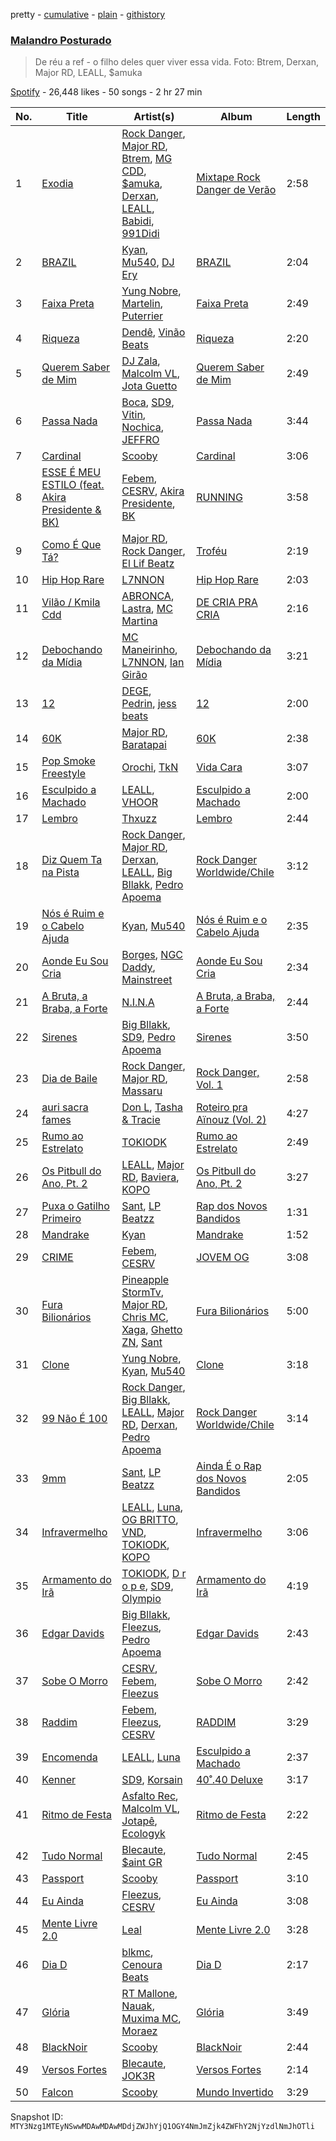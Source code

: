 pretty - [cumulative](/playlists/cumulative/37i9dQZF1DWUOuypaVNd01.md) - [plain](/playlists/plain/37i9dQZF1DWUOuypaVNd01) - [githistory](https://github.githistory.xyz/mackorone/spotify-playlist-archive/blob/main/playlists/plain/37i9dQZF1DWUOuypaVNd01)

### [Malandro Posturado](https://open.spotify.com/playlist/37i9dQZF1DWUOuypaVNd01)

> De réu a ref \- o filho deles quer viver essa vida\. Foto: Btrem, Derxan, Major RD, LEALL, $amuka

[Spotify](https://open.spotify.com/user/spotify) - 26,448 likes - 50 songs - 2 hr 27 min

| No. | Title | Artist(s) | Album | Length |
|---|---|---|---|---|
| 1 | [Exodia](https://open.spotify.com/track/5IWzGFDIlKS0YHlgKRDXMW) | [Rock Danger](https://open.spotify.com/artist/1mjuRRMumbLmGmHmYvMDcb), [Major RD](https://open.spotify.com/artist/76hYPcWML9NGEh8LashwT5), [Btrem](https://open.spotify.com/artist/5XJ6pt7QwPKJ5X9kFvEagw), [MG CDD](https://open.spotify.com/artist/2zjzZE2PUwitmtRDFgrABn), [$amuka](https://open.spotify.com/artist/2rgAT15zhmX8wrjbYcXTFj), [Derxan](https://open.spotify.com/artist/6AVuBAosGPLRJYwoJ88wtt), [LEALL](https://open.spotify.com/artist/4h52MPCFvx56uhmH254Uqz), [Babidi](https://open.spotify.com/artist/1S2Wiv7Swqnnvp1ktoWaul), [991Didi](https://open.spotify.com/artist/4Gi0bQFqrTkn6d6xAH0AIr) | [Mixtape Rock Danger de Verão](https://open.spotify.com/album/7sjlpFbePwOakGPErXKiBy) | 2:58 |
| 2 | [BRAZIL](https://open.spotify.com/track/0d16iGBlngyLHsldWzvahM) | [Kyan](https://open.spotify.com/artist/05qCf6M7E7AxizHVmrcPqh), [Mu540](https://open.spotify.com/artist/13yQqjPy4Esq0Ru3R1fipU), [DJ Ery](https://open.spotify.com/artist/3fJhU7uVbc7ofhDXfBXJnS) | [BRAZIL](https://open.spotify.com/album/3XX0VacWrVLIa7Dx2x1SSd) | 2:04 |
| 3 | [Faixa Preta](https://open.spotify.com/track/15mfSyeqvnqu8HThdlGjg3) | [Yung Nobre](https://open.spotify.com/artist/1zRwEApJZMUKUZDPYTNsrB), [Martelin](https://open.spotify.com/artist/1qYCFTfaAPk15UPO93sStr), [Puterrier](https://open.spotify.com/artist/0zbO4WWM2wJM3ulFmCbMwB) | [Faixa Preta](https://open.spotify.com/album/0XxLomO3lIEIFrEe0lTVtH) | 2:49 |
| 4 | [Riqueza](https://open.spotify.com/track/3YfHTvRU8S08RL3UWUEiEr) | [Dendê](https://open.spotify.com/artist/306dURz1s90QIIZaVusODl), [Vinão Beats](https://open.spotify.com/artist/6z3MdWWG4r2vJivLpHV9WH) | [Riqueza](https://open.spotify.com/album/0ReYt8t0Bttf1Y6dDnimjs) | 2:20 |
| 5 | [Querem Saber de Mim](https://open.spotify.com/track/6ehiJYdNl1PylVGGWQ6lX7) | [DJ Zala](https://open.spotify.com/artist/6kOoJ7EadslKcZRUqvuqxa), [Malcolm VL](https://open.spotify.com/artist/6pJi8PaFlp6aNvOw3e0ONm), [Jota Guetto](https://open.spotify.com/artist/7IfbXR7Z8L3V80n4dPtuwO) | [Querem Saber de Mim](https://open.spotify.com/album/0fGzocRdD41ZB7R2CZzcly) | 2:49 |
| 6 | [Passa Nada](https://open.spotify.com/track/2ppPUewH2bl3W80Zp6zKcD) | [Boca](https://open.spotify.com/artist/7DM9mUj11mLXmrtgw8YxaX), [SD9](https://open.spotify.com/artist/5vISZlkpbDSJybQqgUeF52), [Vitin](https://open.spotify.com/artist/3qqsM7MrioDCvQPL7AMBRS), [Nochica](https://open.spotify.com/artist/7KXVP4FXUjg321zasfnoBZ), [JEFFRO](https://open.spotify.com/artist/5jkObTziesSFoINHI1ZVUi) | [Passa Nada](https://open.spotify.com/album/7AAwkqFgpxCSOomrrxQFlT) | 3:44 |
| 7 | [Cardinal](https://open.spotify.com/track/7xH1JULSm0J7vlrSOBVbvQ) | [Scooby](https://open.spotify.com/artist/5hPR4hVEcnsIv4A2OAhNAd) | [Cardinal](https://open.spotify.com/album/7E8bPBeP9K3LXIWbWaB0Pb) | 3:06 |
| 8 | [ESSE É MEU ESTILO \(feat\. Akira Presidente & BK\)](https://open.spotify.com/track/6TuFeSKT62xvhsrAeRMG0d) | [Febem](https://open.spotify.com/artist/2Ip2jiEjsSe8pmRBzwTv5N), [CESRV](https://open.spotify.com/artist/1qJG1PpAGl1FnzYyCDU7x1), [Akira Presidente](https://open.spotify.com/artist/6ZnwtQznVleZpEkQINdyfG), [BK](https://open.spotify.com/artist/1YOVBTvznjiDvtAj4ExHeo) | [RUNNING](https://open.spotify.com/album/50T8RSK9OuebjbS4f5uqZV) | 3:58 |
| 9 | [Como É Que Tá?](https://open.spotify.com/track/64bJ83px2Htf20Eo3n9trz) | [Major RD](https://open.spotify.com/artist/76hYPcWML9NGEh8LashwT5), [Rock Danger](https://open.spotify.com/artist/1mjuRRMumbLmGmHmYvMDcb), [El Lif Beatz](https://open.spotify.com/artist/0HBQtIkqXtoKagoPOgxK8k) | [Troféu](https://open.spotify.com/album/5M274S1cUS8suxN7aD4hvp) | 2:19 |
| 10 | [Hip Hop Rare](https://open.spotify.com/track/1a2H78ZsONNYxfv9EuODnR) | [L7NNON](https://open.spotify.com/artist/0JjPiLQNgAFaEkwoy56B1C) | [Hip Hop Rare](https://open.spotify.com/album/41cCM6GZyRz1WtpE7WBxjB) | 2:03 |
| 11 | [Vilão / Kmila Cdd](https://open.spotify.com/track/59axndxpWFGRG6Hee9isUL) | [ABRONCA](https://open.spotify.com/artist/03Bdw7o4orNeiIa0WHp4Fd), [Lastra](https://open.spotify.com/artist/5W0yWqP7U3b2Y89gSgR9OD), [MC Martina](https://open.spotify.com/artist/5Zdd7OXYYhoqgGlF6dKxde) | [DE CRIA PRA CRIA](https://open.spotify.com/album/201Vl6NCeUaR2c4bnSxYad) | 2:16 |
| 12 | [Debochando da Mídia](https://open.spotify.com/track/24cOHkrtGGQmKvA8R9BNin) | [MC Maneirinho](https://open.spotify.com/artist/3M8aD9XWxfel3jZakRbibZ), [L7NNON](https://open.spotify.com/artist/57AnmAPPIGLalUHf79O5sc), [Ian Girão](https://open.spotify.com/artist/5XQEbbbweicO6g4nCj8TSF) | [Debochando da Mídia](https://open.spotify.com/album/12PFddiRwZQ5GQ3p24jZTo) | 3:21 |
| 13 | [12](https://open.spotify.com/track/0o0wW2KjzK3Cg3RM29lCbI) | [DEGE](https://open.spotify.com/artist/3lrVtMWQakf49Evasc4FFW), [Pedrin](https://open.spotify.com/artist/7nhTCM7Tuu7NRQZsmpBIBg), [jess beats](https://open.spotify.com/artist/7uskxjQtkzfiqHCNIIv3gD) | [12](https://open.spotify.com/album/68m25Mk20x1Ux9gd9QSoPb) | 2:00 |
| 14 | [60K](https://open.spotify.com/track/45T7K7sercGwxi5sU4wqAK) | [Major RD](https://open.spotify.com/artist/76hYPcWML9NGEh8LashwT5), [Baratapai](https://open.spotify.com/artist/7nahK9VX0AFY1KZmT04lGY) | [60K](https://open.spotify.com/album/280tU4xoWJ10EcJoc0YOkT) | 2:38 |
| 15 | [Pop Smoke Freestyle](https://open.spotify.com/track/4NdVfpzsIl80ydtWuvveNh) | [Orochi](https://open.spotify.com/artist/3rfM2cGqF6DB0kUyytMkXx), [TkN](https://open.spotify.com/artist/3SB4jbHhsv6NQTh7ZT5GzS) | [Vida Cara](https://open.spotify.com/album/05O0Z1S7MeE49h8krhErzy) | 3:07 |
| 16 | [Esculpido a Machado](https://open.spotify.com/track/3Ukj7F16inQlhbExukF9YC) | [LEALL](https://open.spotify.com/artist/4h52MPCFvx56uhmH254Uqz), [VHOOR](https://open.spotify.com/artist/0aEDa47F4RWuk4Udm0SEoH) | [Esculpido a Machado](https://open.spotify.com/album/5BCSltKIxLBav5MEeF0aOh) | 2:00 |
| 17 | [Lembro](https://open.spotify.com/track/7mXmhgvonsRxbKp6Sp2SIZ) | [Thxuzz](https://open.spotify.com/artist/6TsiOiUUPJYw90hx3aAb0q) | [Lembro](https://open.spotify.com/album/7eKlRGjlczwo6038CxZfeT) | 2:44 |
| 18 | [Diz Quem Ta na Pista](https://open.spotify.com/track/3KzDrMpWiFJ1F9deXPWfCI) | [Rock Danger](https://open.spotify.com/artist/1mjuRRMumbLmGmHmYvMDcb), [Major RD](https://open.spotify.com/artist/76hYPcWML9NGEh8LashwT5), [Derxan](https://open.spotify.com/artist/6AVuBAosGPLRJYwoJ88wtt), [LEALL](https://open.spotify.com/artist/4h52MPCFvx56uhmH254Uqz), [Big Bllakk](https://open.spotify.com/artist/2676LWh4GgqdAaYkRpqTcd), [Pedro Apoema](https://open.spotify.com/artist/1eJwhQn6j41JvgXfWeh2g0) | [Rock Danger Worldwide/Chile](https://open.spotify.com/album/7KDJpZr4J1zydXWiefM39o) | 3:12 |
| 19 | [Nós é Ruim e o Cabelo Ajuda](https://open.spotify.com/track/0WGiVPRKaQHsBVk21nV05K) | [Kyan](https://open.spotify.com/artist/05qCf6M7E7AxizHVmrcPqh), [Mu540](https://open.spotify.com/artist/13yQqjPy4Esq0Ru3R1fipU) | [Nós é Ruim e o Cabelo Ajuda](https://open.spotify.com/album/2AgCmiFrUKSt5e9BplxhSY) | 2:35 |
| 20 | [Aonde Eu Sou Cria](https://open.spotify.com/track/5ZSCMCmUNxnRTDuYZxK3ah) | [Borges](https://open.spotify.com/artist/6jBww4kwlSrjaNYP7AQPtX), [NGC Daddy](https://open.spotify.com/artist/2iNFFCEAFdfAV5hPdpMk6x), [Mainstreet](https://open.spotify.com/artist/25XJqeReVV38w0tR04GGBd) | [Aonde Eu Sou Cria](https://open.spotify.com/album/2kMW9ybuXIlpW86XOEf6k1) | 2:34 |
| 21 | [A Bruta, a Braba, a Forte](https://open.spotify.com/track/2N54ghEQWbNZ9Y39Wr2JKg) | [N.I.N.A](https://open.spotify.com/artist/32NfHH4nSmu97Z4RQjPyET) | [A Bruta, a Braba, a Forte](https://open.spotify.com/album/73h7cH1GkuOSBMZ9sgX5zb) | 2:44 |
| 22 | [Sirenes](https://open.spotify.com/track/65pLuhvAvq0tPijFTpqKBP) | [Big Bllakk](https://open.spotify.com/artist/2676LWh4GgqdAaYkRpqTcd), [SD9](https://open.spotify.com/artist/5vISZlkpbDSJybQqgUeF52), [Pedro Apoema](https://open.spotify.com/artist/1eJwhQn6j41JvgXfWeh2g0) | [Sirenes](https://open.spotify.com/album/4NOFtN3gwD6OaHTjfDpIeo) | 3:50 |
| 23 | [Dia de Baile](https://open.spotify.com/track/3dYN651z0KSUQnC0fxCKWN) | [Rock Danger](https://open.spotify.com/artist/1mjuRRMumbLmGmHmYvMDcb), [Major RD](https://open.spotify.com/artist/76hYPcWML9NGEh8LashwT5), [Massaru](https://open.spotify.com/artist/6NPvzQnxY7WwRMoN2qVBHU) | [Rock Danger, Vol\. 1](https://open.spotify.com/album/10NgAPEXrO27p2uhmuZgyu) | 2:58 |
| 24 | [auri sacra fames](https://open.spotify.com/track/3BL8FClujPbdn3Qz2vZaLi) | [Don L](https://open.spotify.com/artist/6U98XWjrUPnPtPBjEprDmu), [Tasha & Tracie](https://open.spotify.com/artist/5Gv1C1LY8pWiYcfcdjSNMT) | [Roteiro pra Aïnouz \(Vol\. 2\)](https://open.spotify.com/album/2lsICIaiaE3ZOYbX9vm1UL) | 4:27 |
| 25 | [Rumo ao Estrelato](https://open.spotify.com/track/4jQo1z3xWIGDbWDffMR4jF) | [TOKIODK](https://open.spotify.com/artist/3l3kTDXnvYNA4u1kLLvLn2) | [Rumo ao Estrelato](https://open.spotify.com/album/45LjNQUEzRB8cMy1sgIdw9) | 2:49 |
| 26 | [Os Pitbull do Ano, Pt\. 2](https://open.spotify.com/track/2WLjFfNF7aIdTk6SVVo6NR) | [LEALL](https://open.spotify.com/artist/4h52MPCFvx56uhmH254Uqz), [Major RD](https://open.spotify.com/artist/76hYPcWML9NGEh8LashwT5), [Baviera](https://open.spotify.com/artist/6cUTkFvlPW27lYc3qcoOgy), [KOPO](https://open.spotify.com/artist/3vSHkuSE00R9QBkm5SByaA) | [Os Pitbull do Ano, Pt\. 2](https://open.spotify.com/album/6dI7q22ZoKPIzWuWDVoawl) | 3:27 |
| 27 | [Puxa o Gatilho Primeiro](https://open.spotify.com/track/72BLgAUeyFgAX8T033l8Wv) | [Sant](https://open.spotify.com/artist/7IlBcKrGUBJ0NKdnbDde89), [LP Beatzz](https://open.spotify.com/artist/3WFKRRXUORuPPdH11Spele) | [Rap dos Novos Bandidos](https://open.spotify.com/album/2rYLZlhbWbcjNJg3PiwV9O) | 1:31 |
| 28 | [Mandrake](https://open.spotify.com/track/7eL0pC73XR5EF940YEk79k) | [Kyan](https://open.spotify.com/artist/05qCf6M7E7AxizHVmrcPqh) | [Mandrake](https://open.spotify.com/album/5VsdDBaIJUPr6Oz5tqc6Mg) | 1:52 |
| 29 | [CRIME](https://open.spotify.com/track/6VZ4iuA1y0utK4YR9dMfhu) | [Febem](https://open.spotify.com/artist/2Ip2jiEjsSe8pmRBzwTv5N), [CESRV](https://open.spotify.com/artist/1qJG1PpAGl1FnzYyCDU7x1) | [JOVEM OG](https://open.spotify.com/album/62rhAAgqTCXMeM5xXGOXMJ) | 3:08 |
| 30 | [Fura Bilionários](https://open.spotify.com/track/2T2Xc0TPWKnUTcvN4XbmBC) | [Pineapple StormTv](https://open.spotify.com/artist/09U6hmCerKcIJrixubiBjm), [Major RD](https://open.spotify.com/artist/76hYPcWML9NGEh8LashwT5), [Chris MC](https://open.spotify.com/artist/0obu7Om4zu9ahul5DI4JtY), [Xaga](https://open.spotify.com/artist/6d7xhkmwkbhwqF5j57IaL6), [Ghetto ZN](https://open.spotify.com/artist/3j081Zyys4b40Q0DSogq1K), [Sant](https://open.spotify.com/artist/7IlBcKrGUBJ0NKdnbDde89) | [Fura Bilionários](https://open.spotify.com/album/5fQq0eTv40IQzcWu4gYL7w) | 5:00 |
| 31 | [Clone](https://open.spotify.com/track/6qXLawiN099LNELEdzhZSP) | [Yung Nobre](https://open.spotify.com/artist/1zRwEApJZMUKUZDPYTNsrB), [Kyan](https://open.spotify.com/artist/05qCf6M7E7AxizHVmrcPqh), [Mu540](https://open.spotify.com/artist/13yQqjPy4Esq0Ru3R1fipU) | [Clone](https://open.spotify.com/album/6crWlJHhWRHaeZQgwxvK6v) | 3:18 |
| 32 | [99 Não É 100](https://open.spotify.com/track/5lzlMq5i4IlnN9S5PiPssP) | [Rock Danger](https://open.spotify.com/artist/1mjuRRMumbLmGmHmYvMDcb), [Big Bllakk](https://open.spotify.com/artist/2676LWh4GgqdAaYkRpqTcd), [LEALL](https://open.spotify.com/artist/4h52MPCFvx56uhmH254Uqz), [Major RD](https://open.spotify.com/artist/76hYPcWML9NGEh8LashwT5), [Derxan](https://open.spotify.com/artist/6AVuBAosGPLRJYwoJ88wtt), [Pedro Apoema](https://open.spotify.com/artist/1eJwhQn6j41JvgXfWeh2g0) | [Rock Danger Worldwide/Chile](https://open.spotify.com/album/7KDJpZr4J1zydXWiefM39o) | 3:14 |
| 33 | [9mm](https://open.spotify.com/track/6XWrsV3IDY9E3h2FCN0a3O) | [Sant](https://open.spotify.com/artist/7IlBcKrGUBJ0NKdnbDde89), [LP Beatzz](https://open.spotify.com/artist/3WFKRRXUORuPPdH11Spele) | [Ainda É o Rap dos Novos Bandidos](https://open.spotify.com/album/1lO0DvPgCpUjgRj4Nh7cFy) | 2:05 |
| 34 | [Infravermelho](https://open.spotify.com/track/03uTSC6wATLjv3wWme4Tzm) | [LEALL](https://open.spotify.com/artist/4h52MPCFvx56uhmH254Uqz), [Luna](https://open.spotify.com/artist/2uY6iqNed0QZuENdRbxiaW), [OG BRITTO](https://open.spotify.com/artist/3sJkWvmIolNQZkWUrLRSJF), [VND](https://open.spotify.com/artist/1XxGXIW0xJuiW267WuDgNP), [TOKIODK](https://open.spotify.com/artist/3l3kTDXnvYNA4u1kLLvLn2), [KOPO](https://open.spotify.com/artist/3vSHkuSE00R9QBkm5SByaA) | [Infravermelho](https://open.spotify.com/album/3kk0Iagt9p1hYO6TpC0YPx) | 3:06 |
| 35 | [Armamento do Irã](https://open.spotify.com/track/4xuicbmwt51tQDP9gP58oS) | [TOKIODK](https://open.spotify.com/artist/3l3kTDXnvYNA4u1kLLvLn2), [D r o p e](https://open.spotify.com/artist/7gi8fAAoPMkO2vcESXGG2Y), [SD9](https://open.spotify.com/artist/5vISZlkpbDSJybQqgUeF52), [Olympio](https://open.spotify.com/artist/1nR1Ogb4hP9WzmUbIArZ72) | [Armamento do Irã](https://open.spotify.com/album/6QVvYXwwQNif3EUz652PY3) | 4:19 |
| 36 | [Edgar Davids](https://open.spotify.com/track/0w2QbGCv0JnoApWEo9BpLD) | [Big Bllakk](https://open.spotify.com/artist/2676LWh4GgqdAaYkRpqTcd), [Fleezus](https://open.spotify.com/artist/5vl7Vj67mORmn0yJccFCfq), [Pedro Apoema](https://open.spotify.com/artist/1eJwhQn6j41JvgXfWeh2g0) | [Edgar Davids](https://open.spotify.com/album/5mPtaxRSVTVuNgwE42ocMf) | 2:43 |
| 37 | [Sobe O Morro](https://open.spotify.com/track/4ZjDDf6NjEVHSwJwAjeJj6) | [CESRV](https://open.spotify.com/artist/1qJG1PpAGl1FnzYyCDU7x1), [Febem](https://open.spotify.com/artist/2Ip2jiEjsSe8pmRBzwTv5N), [Fleezus](https://open.spotify.com/artist/5vl7Vj67mORmn0yJccFCfq) | [Sobe O Morro](https://open.spotify.com/album/7vAYVJSHSebqNrnJT70Gcl) | 2:42 |
| 38 | [Raddim](https://open.spotify.com/track/3yoWQ2192aCD6LyChIUmAR) | [Febem](https://open.spotify.com/artist/2Ip2jiEjsSe8pmRBzwTv5N), [Fleezus](https://open.spotify.com/artist/5vl7Vj67mORmn0yJccFCfq), [CESRV](https://open.spotify.com/artist/1qJG1PpAGl1FnzYyCDU7x1) | [RADDIM](https://open.spotify.com/album/4bz8Hy3tV46QYTsQ3KbSh0) | 3:29 |
| 39 | [Encomenda](https://open.spotify.com/track/2AcXPYmNCL0928ISaAqhLw) | [LEALL](https://open.spotify.com/artist/4h52MPCFvx56uhmH254Uqz), [Luna](https://open.spotify.com/artist/2uY6iqNed0QZuENdRbxiaW) | [Esculpido a Machado](https://open.spotify.com/album/5BCSltKIxLBav5MEeF0aOh) | 2:37 |
| 40 | [Kenner](https://open.spotify.com/track/19lLjXxxDDWQCxO69QU5Zr) | [SD9](https://open.spotify.com/artist/5vISZlkpbDSJybQqgUeF52), [Korsain](https://open.spotify.com/artist/3mzX21OpC0y7SgIOKCSpKL) | [40˚.40 Deluxe](https://open.spotify.com/album/15pZ53TSgyuAfNOqt2hnpM) | 3:17 |
| 41 | [Ritmo de Festa](https://open.spotify.com/track/5wvG3NaKmLIkmQWhp8DKeW) | [Asfalto Rec](https://open.spotify.com/artist/0QGicFlDrqHZqBIVSjWWMv), [Malcolm VL](https://open.spotify.com/artist/6pJi8PaFlp6aNvOw3e0ONm), [Jotapê](https://open.spotify.com/artist/6SZQlj3zcSmJk5uBaMiwGM), [Ecologyk](https://open.spotify.com/artist/1mohmQWtxDNZcBGkfxG4eW) | [Ritmo de Festa](https://open.spotify.com/album/2Rq43v85a79imdAtV2j6bA) | 2:22 |
| 42 | [Tudo Normal](https://open.spotify.com/track/4sz8h0kSMFmZ9NLQi74sL0) | [Blecaute](https://open.spotify.com/artist/3YWjrrBRyllQOX1NwCtfpX), [$aint GR](https://open.spotify.com/artist/4efJxp2bt5eBfZAvUeFANX) | [Tudo Normal](https://open.spotify.com/album/0cKG3KX7J1dav336uX2rG2) | 2:45 |
| 43 | [Passport](https://open.spotify.com/track/7aPw9TXsyHIYlOhIDDyOL2) | [Scooby](https://open.spotify.com/artist/5hPR4hVEcnsIv4A2OAhNAd) | [Passport](https://open.spotify.com/album/5Dd5o5rkha3XZiodjiUgwB) | 3:10 |
| 44 | [Eu Ainda](https://open.spotify.com/track/0XiAYDYnDYlr3CCql7rM1o) | [Fleezus](https://open.spotify.com/artist/5vl7Vj67mORmn0yJccFCfq), [CESRV](https://open.spotify.com/artist/1qJG1PpAGl1FnzYyCDU7x1) | [Eu Ainda](https://open.spotify.com/album/102v3MHRjG0nSixpmXsakd) | 3:08 |
| 45 | [Mente Livre 2.0](https://open.spotify.com/track/28j4gJgXCh0CmMpCMx09nX) | [Leal](https://open.spotify.com/artist/1BnymgkHol5jSOx3KBkBjs) | [Mente Livre 2.0](https://open.spotify.com/album/1tpPk1gb5iQBBYT7wmnabD) | 3:28 |
| 46 | [Dia D](https://open.spotify.com/track/7xRn0uXRRTHqFFKW2YdvXS) | [blkmc](https://open.spotify.com/artist/05tzFCNZJtb8GRFZack55F), [Cenoura Beats](https://open.spotify.com/artist/0YGqYLwpbQ8TSeVNYw5P1n) | [Dia D](https://open.spotify.com/album/7L1VP9DYsDUja27l0A15DT) | 2:17 |
| 47 | [Glória](https://open.spotify.com/track/60y8XUD4We3F0hN5PE8Qgo) | [RT Mallone](https://open.spotify.com/artist/3R10G1MFkbrhqtyPuCZe9k), [Nauak](https://open.spotify.com/artist/1UUHsTLzraoVw9n5v0HuPu), [Muxima MC](https://open.spotify.com/artist/0fkAhbJcSHlrjk90oSNA0V), [Moraez](https://open.spotify.com/artist/7EUGyvtmko0FzyKP7oEXsa) | [Glória](https://open.spotify.com/album/3R8dPKSjdaQ62HCeMEjIIs) | 3:49 |
| 48 | [BlackNoir](https://open.spotify.com/track/1EKQ1TYU3Ddo5MxY4PMeHp) | [Scooby](https://open.spotify.com/artist/5hPR4hVEcnsIv4A2OAhNAd) | [BlackNoir](https://open.spotify.com/album/1rHWvpXpE01SNUECV3YusE) | 2:44 |
| 49 | [Versos Fortes](https://open.spotify.com/track/2JSezfMm00LI6LHRf4fsnZ) | [Blecaute](https://open.spotify.com/artist/3YWjrrBRyllQOX1NwCtfpX), [JOK3R](https://open.spotify.com/artist/2YvHMMn0rYDvE3rs6dqzhq) | [Versos Fortes](https://open.spotify.com/album/6IePf2BwfgsH31GWywtmcb) | 2:14 |
| 50 | [Falcon](https://open.spotify.com/track/6w1q6fG07BBKzCbJ0z7CDk) | [Scooby](https://open.spotify.com/artist/5hPR4hVEcnsIv4A2OAhNAd) | [Mundo Invertido](https://open.spotify.com/album/5FYBIbs8Lyc2g469Lmot0J) | 3:29 |

Snapshot ID: `MTY3Nzg1MTEyNSwwMDAwMDAwMDdjZWJhYjQ1OGY4NmJmZjk4ZWFhY2NjYzdlNmJhOTli`

